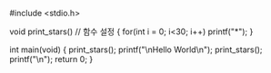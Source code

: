 #include <stdio.h>

void print_stars() // 함수 설정
{
    for(int i = 0; i<30; i++)
    printf("*");
}

int main(void)
{
    print_stars();
    printf("\nHello World\n");
    print_stars();
    printf("\n");
    return 0;
}
